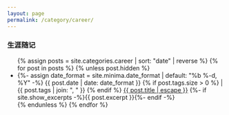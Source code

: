 ```yaml
---
layout: page
permalink: /category/career/
---
```


<h3 class="post-list-heading">  生涯随记  </h3>
  <ul class="post-list">
    {% assign posts = site.categories.career | sort: "date" | reverse %}
    {% for post in posts %}
      {% unless post.hidden %}
        <li>
          {%- assign date_format = site.minima.date_format | default: "%b %-d, %Y" -%}
          <span class="post-meta">{{ post.date | date: date_format }} {% if post.tags.size > 0 %} | {{ post.tags | join: ", " }} {% endif %}</span>
          <a class="post-link" href="{{ post.url | relative_url }}">{{ post.title | escape }}</a>
          {%- if site.show_excerpts -%}{{ post.excerpt }}{%- endif -%}
        </li>
      {% endunless %}
    {% endfor %}
  </ul>
